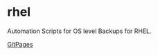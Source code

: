 # rhel
Automation Scripts for OS level Backups for RHEL.

[GitPages](https://curlscripts.github.io/rhel/)
